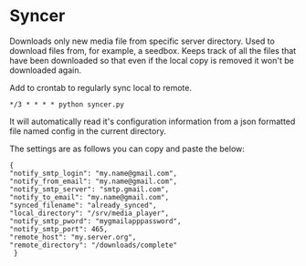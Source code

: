 # Syncer
Downloads only new media file from specific server directory.
Used to download files from, for example, a seedbox. Keeps track of all the
files that have been downloaded so that even if the local copy is removed it
won't be downloaded again.

Add to crontab to regularly sync local to remote.

    */3 * * * * python syncer.py

It will automatically read it's configuration information from a json formatted file named
config in the current directory.

The settings are as follows you can copy and paste the below:


    {
    "notify_smtp_login": "my.name@gmail.com", 
    "notify_from_email": "my.name@gmail.com",
    "notify_smtp_server": "smtp.gmail.com",
    "notify_to_email": "my.name@gmail.com",
    "synced_filename": "already_synced",
    "local_directory": "/srv/media_player",
    "notify_smtp_pword": "mygmailapppassword",
    "notify_smtp_port": 465,
    "remote_host": "my.server.org",
    "remote_directory": "/downloads/complete" 
     }

